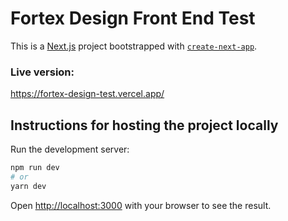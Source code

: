 # Fortex Design Front End Test

This is a [Next.js](https://nextjs.org/) project bootstrapped with [`create-next-app`](https://github.com/vercel/next.js/tree/canary/packages/create-next-app).

### Live version:

https://fortex-design-test.vercel.app/

## Instructions for hosting the project locally

Run the development server:

```bash
npm run dev
# or
yarn dev
```

Open [http://localhost:3000](http://localhost:3000) with your browser to see the result.
